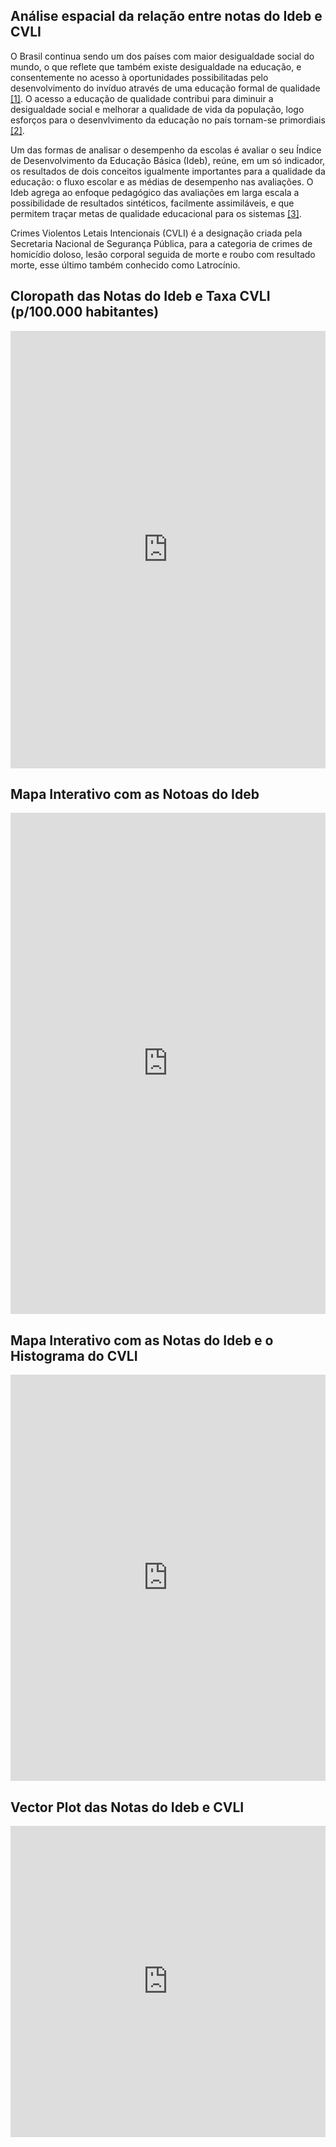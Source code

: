 ## Análise espacial da relação entre notas do Ideb e CVLI

O Brasil continua sendo um dos países com maior desigualdade social do mundo, o que reflete que também existe desigualdade na educação, e consentemente no acesso à oportunidades possibilitadas pelo desenvolvimento do invíduo através de uma educação formal de qualidade [[1]](https://brasilescola.uol.com.br/sociologia/desigualdade-social.htm). O acesso a educação de qualidade contribui para diminuir a desigualdade social e melhorar a qualidade de vida da população, logo esforços para o desenvlvimento da educação no país tornam-se primordiais [[2]](https://educacaointegral.org.br/reportagens/desigualdades-educacionais-no-brasil/).

Um das formas de analisar o desempenho da escolas é avaliar o seu Índice de Desenvolvimento da Educação Básica (Ideb), reúne, em um só indicador, os resultados de dois conceitos igualmente importantes para a qualidade da educação: o fluxo escolar e as médias de desempenho nas avaliações. O Ideb agrega ao enfoque pedagógico das avaliações em larga escala a possibilidade de resultados sintéticos, facilmente assimiláveis, e que permitem traçar metas de qualidade educacional para os sistemas [[3]](https://www.gov.br/inep/pt-br/areas-de-atuacao/pesquisas-estatisticas-e-indicadores/ideb).

Crimes Violentos Letais Intencionais (CVLI) é a designação criada pela Secretaria Nacional de Segurança Pública, para a categoria de crimes de homicídio doloso, lesão corporal seguida de morte e roubo com resultado morte, esse último também conhecido como Latrocínio.

## Cloropath das Notas do Ideb e Taxa CVLI (p/100.000 habitantes)
<iframe width="100%" height="700" frameborder="0"
  src="https://observablehq.com/embed/@eduardocassimiro/projeto-final-da-disciplina-de-visualizacao-de-dados?cells=viewof+multiCloro"></iframe>

## Mapa Interativo com as Notoas do Ideb
<iframe width="100%" height="802" frameborder="0"
  src="https://observablehq.com/embed/@eduardocassimiro/projeto-final-da-disciplina-de-visualizacao-de-dados?cells=viewof+interactive"></iframe>
 
## Mapa Interativo com as Notas do Ideb e o Histograma do CVLI
<iframe width="100%" height="650" frameborder="0"
  src="https://observablehq.com/embed/@eduardocassimiro/projeto-final-da-disciplina-de-visualizacao-de-dados?cells=viewof+dashboardd"></iframe>
  
## Vector Plot das Notas do Ideb e CVLI
<iframe width="100%" height="498" frameborder="0"
  src="https://observablehq.com/embed/@eduardocassimiro/projeto-final-da-disciplina-de-visualizacao-de-dados?cells=viewof+multiAngles"></iframe>
